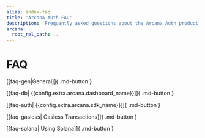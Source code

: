 ```yaml
---
alias: index-faq
title: 'Arcana Auth FAQ'
description: 'Frequently asked questions about the Arcana Auth product, usage, billing, registering an app and getting an Arcana clientId and more.'
arcana:
  root_rel_path: ..
---
```


# FAQ

[[faq-gen|General]]{ .md-button }

[[faq-db| {{config.extra.arcana.dashboard_name}}]]{ .md-button }

[[faq-auth| {{config.extra.arcana.sdk_name}}]]{ .md-button }

[[faq-gasless| Gasless Transactions]]{ .md-button }

[[faq-solana| Using Solana]]{ .md-button }
